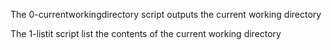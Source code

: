 The 0-currentworkingdirectory script outputs the current working directory

The 1-listit script list the contents of the current working directory
